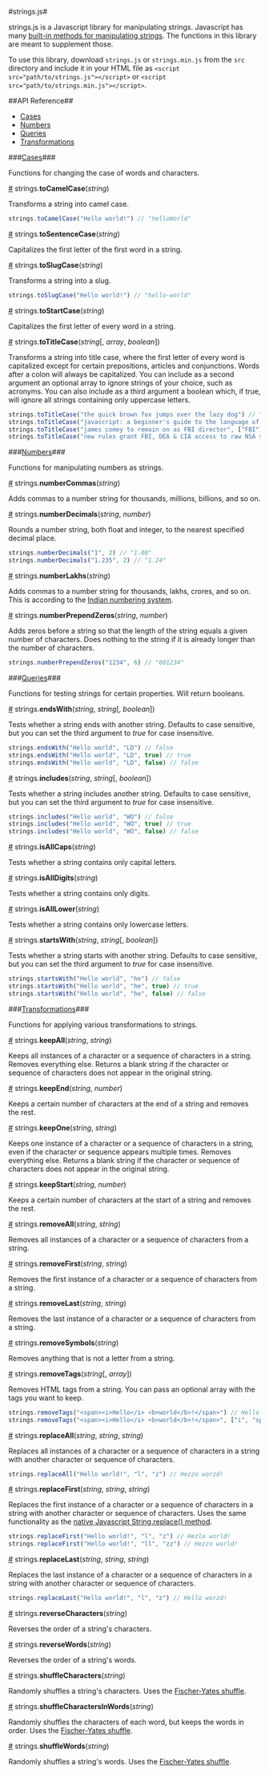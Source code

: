 #strings.js#

strings.js is a Javascript library for manipulating strings. Javascript has many [built-in methods for manipulating strings](http://www.w3schools.com/jsref/jsref_obj_string.asp). The functions in this library are meant to supplement those.

To use this library, download `strings.js` or `strings.min.js` from the `src` directory and include it in your HTML file as `<script src="path/to/strings.js"></script>` or `<script src="path/to/strings.min.js"></script>`.

##API Reference##
* [Cases](#cases)
* [Numbers](#numbers)
* [Queries](#queries)
* [Transformations](#transformations)

###<a name="cases" href="#cases">Cases</a>###

Functions for changing the case of words and characters.

<a name="toCamelCase" href="#toCamelCase">#</a> strings.<b>toCamelCase</b>(<i>string</i>)

Transforms a string into camel case.

```js
strings.toCamelCase("Hello world!") // "helloWorld"
```

<a name="toSentenceCase" href="#toSentenceCase">#</a> strings.<b>toSentenceCase</b>(<i>string</i>)

Capitalizes the first letter of the first word in a string.

<a name="toSlugCase" href="#toSlugCase">#</a> strings.<b>toSlugCase</b>(<i>string</i>)

Transforms a string into a slug.

```js
strings.toSlugCase("Hello world!") // "hello-world"
```

<a name="toStartCase" href="#toStartCase">#</a> strings.<b>toStartCase</b>(<i>string</i>)

Capitalizes the first letter of every word in a string.

<a name="toTitleCase" href="#toTitleCase">#</a> strings.<b>toTitleCase</b>(<i>string</i>[, <i>array</i>, <i>boolean</i>])

Transforms a string into title case, where the first letter of every word is capitalized except for certain prepositions, articles and conjunctions. Words after a colon will always be capitalized. You can include as a second argument an optional array to ignore strings of your choice, such as acronyms. You can also include as a third argument a boolean which, if true, will ignore all strings containing only uppercase letters.

```js
strings.toTitleCase("the quick brown fox jumps over the lazy dog") // "The Quick Brown Fox Jumps over the Lazy Dog"
strings.toTitleCase("javascript: a beginner's guide to the language of the web") // Javascript: A Beginner's Guide to the Language of the Web
strings.toTitleCase("james comey to remain on as FBI director", ["FBI"]) // "James Comey to Remain on as FBI Director"
strings.toTitleCase("new rules grant FBI, DEA & CIA access to raw NSA surveillance data", null, true) // New Rules Grant FBI, DEA & CIA Access to Raw NSA Surveillance Data
```

###<a name="numbers" href="#numbers">Numbers</a>###

Functions for manipulating numbers as strings.

<a name="numberCommas" href="#numberCommas">#</a> strings.<b>numberCommas</b>(<i>string</i>)

Adds commas to a number string for thousands, millions, billions, and so on.

<a name="numberDecimals" href="#numberDecimals">#</a> strings.<b>numberDecimals</b>(<i>string</i>, <i>number</i>)

Rounds a number string, both float and integer, to the nearest specified decimal place.

```js
strings.numberDecimals("1", 2) // "1.00"
strings.numberDecimals("1.235", 2) // "1.24"
```

<a name="numberLakhs" href="#numberLakhs">#</a> strings.<b>numberLakhs</b>(<i>string</i>)

Adds commas to a number string for thousands, lakhs, crores, and so on. This is according to the [Indian numbering system](https://en.wikipedia.org/wiki/Indian_numbering_system).

<a name="numberPrependZeros" href="#numberPrependZeros">#</a> strings.<b>numberPrependZeros</b>(<i>string</i>, <i>number</i>)

Adds zeros before a string so that the length of the string equals a given number of characters. Does nothing to the string if it is already longer than the number of characters.
```js
strings.numberPrependZeros("1234", 6) // "001234"
```

###<a name="queries" href="#queries">Queries</a>###

Functions for testing strings for certain properties. Will return booleans.

<a name="endsWith" href="#endsWith">#</a> strings.<b>endsWith</b>(<i>string</i>, <i>string</i>[, <i>boolean</i>])

Tests whether a string ends with another string. Defaults to case sensitive, but you can set the third argument to <i>true</i> for case insensitive.

```js
strings.endsWith("Hello world", "LD") // false
strings.endsWith("Hello world", "LD", true) // true
strings.endsWith("Hello world", "LD", false) // false
```

<a name="includes" href="#includes">#</a> strings.<b>includes</b>(<i>string</i>, <i>string</i>[, <i>boolean</i>])

Tests whether a string includes another string. Defaults to case sensitive, but you can set the third argument to <i>true</i> for case insensitive.

```js
strings.includes("Hello world", "WO") // false
strings.includes("Hello world", "WO", true) // true
strings.includes("Hello world", "WO", false) // false
```

<a name="isAllCaps" href="#isAllCaps">#</a> strings.<b>isAllCaps</b>(<i>string</i>)

Tests whether a string contains only capital letters.

<a name="isAllDigits" href="#isAllDigits">#</a> strings.<b>isAllDigits</b>(<i>string</i>)

Tests whether a string contains only digits.

<a name="isAllLower" href="#isAllLower">#</a> strings.<b>isAllLower</b>(<i>string</i>)

Tests whether a string contains only lowercase letters.

<a name="startsWith" href="#startsWith">#</a> strings.<b>startsWith</b>(<i>string</i>, <i>string</i>[, <i>boolean</i>])

Tests whether a string starts with another string. Defaults to case sensitive, but you can set the third argument to <i>true</i> for case insensitive.

```js
strings.startsWith("Hello world", "he") // false
strings.startsWith("Hello world", "he", true) // true
strings.startsWith("Hello world", "he", false) // false
```

###<a name="transformations" href="#transformations">Transformations</a>###

Functions for applying various transformations to strings.

<a name="keepAll" href="#keepAll">#</a> strings.<b>keepAll</b>(<i>string</i>, <i>string</i>)

Keeps all instances of a character or a sequence of characters in a string. Removes everything else. Returns a blank string if the character or sequence of characters does not appear in the original string.

<a name="keepEnd" href="#keepEnd">#</a> strings.<b>keepEnd</b>(<i>string</i>, <i>number</i>)

Keeps a certain number of characters at the end of a string and removes the rest.

<a name="keepOne" href="#keepOne">#</a> strings.<b>keepOne</b>(<i>string</i>, <i>string</i>)

Keeps one instance of a character or a sequence of characters in a string, even if the character or sequence appears multiple times. Removes everything else. Returns a blank string if the character or sequence of characters does not appear in the original string.

<a name="keepStart" href="#keepStart">#</a> strings.<b>keepStart</b>(<i>string</i>, <i>number</i>)

Keeps a certain number of characters at the start of a string and removes the rest.

<a name="removeAll" href="#removeAll">#</a> strings.<b>removeAll</b>(<i>string</i>, <i>string</i>)

Removes all instances of a character or a sequence of characters from a string.

<a name="removeFirst" href="#removeFirst">#</a> strings.<b>removeFirst</b>(<i>string</i>, <i>string</i>)

Removes the first instance of a character or a sequence of characters from a string.

<a name="removeLast" href="#removeLast">#</a> strings.<b>removeLast</b>(<i>string</i>, <i>string</i>)

Removes the last instance of a character or a sequence of characters from a string.

<a name="removeSymbols" href="#removeSymbols">#</a> strings.<b>removeSymbols</b>(<i>string</i>)

Removes anything that is not a letter from a string.

<a name="removeTags" href="#removeTags">#</a> strings.<b>removeTags</b>(<i>string</i>[, <i>array</i>])

Removes HTML tags from a string. You can pass an optional array with the tags you want to keep.

```js
strings.removeTags("<span><i>Hello</i> <b>world</b>!</span>") // Hello world!
strings.removeTags("<span><i>Hello</i> <b>world</b>!</span>", ["i", "span"]) // <span><i>Hello</i> world!</span>
```

<a name="replaceAll" href="#replaceAll">#</a> strings.<b>replaceAll</b>(<i>string</i>, <i>string</i>, <i>string</i>)

Replaces all instances of a character or a sequence of characters in a string with another character or sequence of characters.

```js
strings.replaceAll("Hello world!", "l", "z") // Hezzo worzd!
```

<a name="replaceFirst" href="#replaceFirst">#</a> strings.<b>replaceFirst</b>(<i>string</i>, <i>string</i>, <i>string</i>)

Replaces the first instance of a character or a sequence of characters in a string with another character or sequence of characters. Uses the same functionality as the [native Javascript String.replace() method](http://www.w3schools.com/jsref/jsref_replace.asp).

```js
strings.replaceFirst("Hello world!", "l", "z") // Hezlo world!
strings.replaceFirst("Hello world!", "ll", "zz") // Hezzo world!
```

<a name="replaceLast" href="#replaceLast">#</a> strings.<b>replaceLast</b>(<i>string</i>, <i>string</i>, <i>string</i>)

Replaces the last instance of a character or a sequence of characters in a string with another character or sequence of characters.

```js
strings.replaceLast("Hello world!", "l", "z") // Hello worzd!
```

<a name="reverseCharacters" href="#reverseCharacters">#</a> strings.<b>reverseCharacters</b>(<i>string</i>)

Reverses the order of a string's characters.

<a name="reverseWords" href="#reverseWords">#</a> strings.<b>reverseWords</b>(<i>string</i>)

Reverses the order of a string's words.

<a name="shuffleCharacters" href="#shuffleCharacters">#</a> strings.<b>shuffleCharacters</b>(<i>string</i>)

Randomly shuffles a string's characters. Uses the [Fischer-Yates shuffle](https://en.wikipedia.org/wiki/Fisher%E2%80%93Yates_shuffle).

<a name="shuffleCharactersInWords" href="#shuffleCharactersInWords">#</a> strings.<b>shuffleCharactersInWords</b>(<i>string</i>)

Randomly shuffles the characters of each word, but keeps the words in order. Uses the [Fischer-Yates shuffle](https://en.wikipedia.org/wiki/Fisher%E2%80%93Yates_shuffle).

<a name="shuffleWords" href="#shuffleWords">#</a> strings.<b>shuffleWords</b>(<i>string</i>)

Randomly shuffles a string's words. Uses the [Fischer-Yates shuffle](https://en.wikipedia.org/wiki/Fisher%E2%80%93Yates_shuffle).
